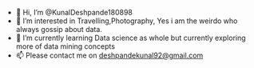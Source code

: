 - 👋 Hi, I’m @KunalDeshpande180898
- 👀 I’m interested in Travelling,Photography, Yes i am the weirdo who always gossip about data.
- 🌱 I’m currently learning Data science as whole but currently exploring more of data mining concepts
- 📫 Please contact me on deshpandekunal92@gmail.com

<!---
KunalDeshpande180898/KunalDeshpande180898 is a ✨ special ✨ repository because its `README.md` (this file) appears on your GitHub profile.
You can click the Preview link to take a look at your changes.
--->
